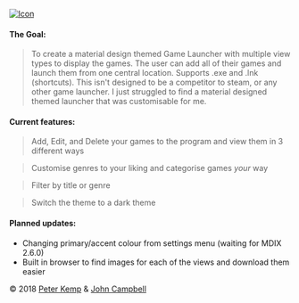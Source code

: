 [![Icon](https://i.imgur.com/DWaP66t.png)](https://github.com/pekempy/Breeze/releases)

#### The Goal: 
> To create a material design themed Game Launcher with multiple view types to display the games. The user can add all of their games and launch them from one central location. Supports .exe and .lnk (shortcuts). 
This isn't designed to be a competitor to steam, or any other game launcher. I just struggled to find a material designed themed launcher that was customisable for me.

#### Current features: 
> Add, Edit, and Delete your games to the program and view them in 3 different ways

> Customise genres to your liking and categorise games *your* way

> Filter by title or genre

> Switch the theme to a dark theme

#### Planned updates:
- Changing primary/accent colour from settings menu (waiting for MDIX 2.6.0)
- Built in browser to find images for each of the views and download them easier


© 2018 [Peter Kemp](https://github.com/Pekempy) & [John Campbell](https://github.com/JohnSandshrew) 
